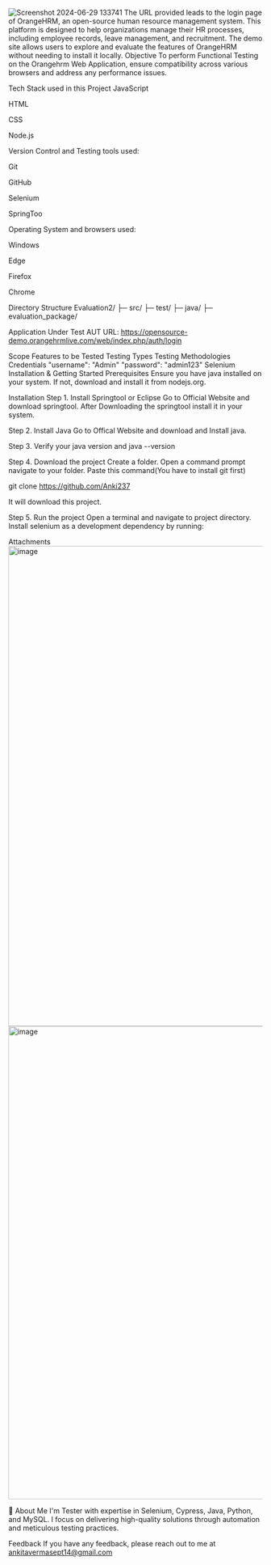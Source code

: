 ![Screenshot 2024-06-29 133741](https://github.com/Anki237/Evaluation_Submission_AnkitaVerma/assets/172264982/94831936-a06e-4a6e-8d5a-e5c45435de07)
The URL  provided leads to the login page of OrangeHRM, an open-source human resource management system. This platform is designed to help organizations manage their HR processes, including employee records, leave management, and recruitment. The demo site allows users to explore and evaluate the features of OrangeHRM without needing to install it locally.
Objective
To perform Functional Testing on the Orangehrm Web Application, ensure compatibility across various browsers and address any performance issues.

Tech Stack used in this Project
JavaScript

HTML

CSS

Node.js

Version Control and Testing tools used:

Git

GitHub

Selenium

SpringToo

Operating System and browsers used:

Windows

Edge

Firefox

Chrome

Directory Structure
Evaluation2/ ├─ src/ ├─ test/ ├─ java/ ├─ evaluation_package/ 

Application Under Test
AUT URL: https://opensource-demo.orangehrmlive.com/web/index.php/auth/login

Scope
Features to be Tested
Testing Types
Testing Methodologies
Credentials
"username": "Admin"
"password": "admin123"
Selenium Installation & Getting Started
Prerequisites
Ensure you have java installed on your system. If not, download and install it from nodejs.org.

Installation
Step 1. Install Springtool or Eclipse
Go to Official Website and download springtool. After Downloading the springtool install it in your system.

Step 2. Install Java
Go to Offical Website and download and Install java.

Step 3. Verify your java version and java --version

Step 4. Download the project
Create a folder. Open a command prompt navigate to your folder. Paste this command(You have to install git first)

git clone https://github.com/Anki237

It will download this project.

Step 5. Run the project
Open a terminal and navigate to project directory. Install selenium as a development dependency by running:



Attachments
<img width="950" alt="image" src="https://github.com/Anki237/Evaluation_Submission_AnkitaVerma/assets/172264982/e67242c5-e8b2-4b70-a24b-b3d9ecfd795d">
<img width="936" alt="image" src="https://github.com/Anki237/Evaluation_Submission_AnkitaVerma/assets/172264982/083bcf9d-ee54-4f93-a2c1-bdc1bb894ecb">





🚀 About Me
I'm  Tester with expertise in Selenium, Cypress, Java, Python, and MySQL. I focus on delivering high-quality solutions through automation and meticulous testing practices.

Feedback
If you have any feedback, please reach out to me at ankitavermasept14@gmail.com

